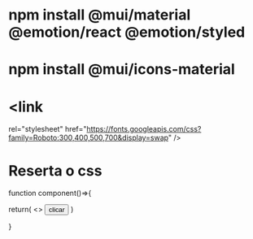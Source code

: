 # npm install @mui/material @emotion/react @emotion/styled
# npm install @mui/icons-material
# <link
  rel="stylesheet"
  href="https://fonts.googleapis.com/css?family=Roboto:300,400,500,700&display=swap"
/>
# Reserta o css <CssBaseline />


function component()=>{

  return(
    <>
      <button onClick={useDipatch(incrementByAmount(1))}>
      clicar
    </button>
  )

}
